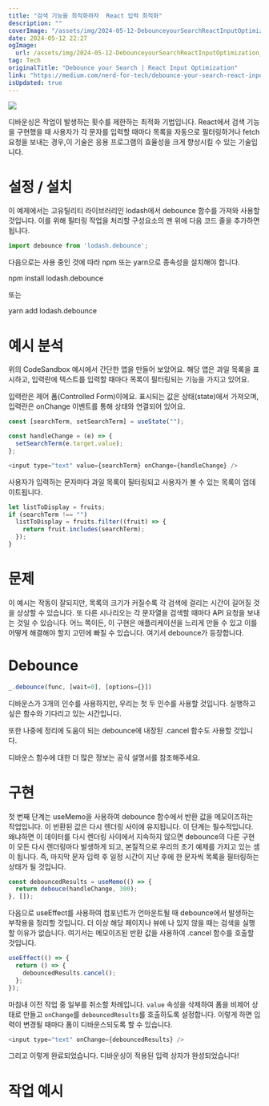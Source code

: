 ```yaml
---
title: "검색 기능을 최적화하자  React 입력 최적화"
description: ""
coverImage: "/assets/img/2024-05-12-DebounceyourSearchReactInputOptimization_0.png"
date: 2024-05-12 22:27
ogImage: 
  url: /assets/img/2024-05-12-DebounceyourSearchReactInputOptimization_0.png
tag: Tech
originalTitle: "Debounce your Search | React Input Optimization"
link: "https://medium.com/nerd-for-tech/debounce-your-search-react-input-optimization-fd270a8042b"
isUpdated: true
---
```





<img src="/assets/img/2024-05-12-DebounceyourSearchReactInputOptimization_0.png" />

디바운싱은 작업이 발생하는 횟수를 제한하는 최적화 기법입니다. React에서 검색 기능을 구현했을 때 사용자가 각 문자를 입력할 때마다 목록을 자동으로 필터링하거나 fetch 요청을 보내는 경우,이 기술은 응용 프로그램의 효율성을 크게 향상시킬 수 있는 기술입니다.

# 설정 / 설치

이 예제에서는 고유틸리티 라이브러리인 lodash에서 debounce 함수를 가져와 사용할 것입니다. 이를 위해 필터링 작업을 처리할 구성요소의 맨 위에 다음 코드 줄을 추가하면 됩니다.



```js
import debounce from 'lodash.debounce';
```

다음으로는 사용 중인 것에 따라 npm 또는 yarn으로 종속성을 설치해야 합니다.

npm install lodash.debounce

또는



yarn add lodash.debounce

# 예시 분석

위의 CodeSandbox 예시에서 간단한 앱을 만들어 보았어요. 해당 앱은 과일 목록을 표시하고, 입력란에 텍스트를 입력할 때마다 목록이 필터링되는 기능을 가지고 있어요.

입력란은 제어 폼(Controlled Form)이에요. 표시되는 값은 상태(state)에서 가져오며, 입력란은 onChange 이벤트를 통해 상태와 연결되어 있어요.



```js
const [searchTerm, setSearchTerm] = useState("");

const handleChange = (e) => {
  setSearchTerm(e.target.value);
};
```

```js
<input type="text" value={searchTerm} onChange={handleChange} />
```

사용자가 입력하는 문자마다 과일 목록이 필터링되고 사용자가 볼 수 있는 목록이 업데이트됩니다.

```js
let listToDisplay = fruits;
if (searchTerm !== "")
  listToDisplay = fruits.filter((fruit) => {
    return fruit.includes(searchTerm);
  });
}
```  



# 문제

이 예시는 작동이 잘되지만, 목록의 크기가 커질수록 각 검색에 걸리는 시간이 길어질 것을 상상할 수 있습니다. 또 다른 시나리오는 각 문자열을 검색할 때마다 API 요청을 보내는 것일 수 있습니다. 어느 쪽이든, 이 구현은 애플리케이션을 느리게 만들 수 있고 이를 어떻게 해결해야 할지 고민에 빠질 수 있습니다. 여기서 debounce가 등장합니다.

# Debounce

```js
_.debounce(func, [wait=0], [options={}])
```



디바운스가 3개의 인수를 사용하지만, 우리는 첫 두 인수를 사용할 것입니다. 실행하고 싶은 함수와 기다리고 있는 시간입니다.

또한 나중에 정리에 도움이 되는 debounce에 내장된 .cancel 함수도 사용할 것입니다.

디바운스 함수에 대한 더 많은 정보는 공식 설명서를 참조해주세요.

# 구현



첫 번째 단계는 useMemo을 사용하여 debounce 함수에서 반환 값을 메모이즈하는 작업입니다. 이 반환된 값은 다시 렌더링 사이에 유지됩니다. 이 단계는 필수적입니다. 왜냐하면 이 데이터를 다시 렌더링 사이에서 지속하지 않으면 debounce의 다른 구현이 모든 다시 렌더링마다 발생하게 되고, 본질적으로 우리의 초기 예제를 가지고 있는 셈이 됩니다. 즉, 마지막 문자 입력 후 일정 시간이 지난 후에 한 문자씩 목록을 필터링하는 상태가 될 것입니다.

```js
const debouncedResults = useMemo(() => {
  return debouce(handleChange, 300);
}, []);
```

다음으로 useEffect를 사용하여 컴포넌트가 언마운트될 때 debounce에서 발생하는 부작용을 정리할 것입니다. 더 이상 해당 페이지나 뷰에 나 있지 않을 때는 검색을 실행할 이유가 없습니다. 여기서는 메모이즈된 반환 값을 사용하여 .cancel 함수를 호출할 것입니다.

```js
useEffect(() => {
  return () => {
    debouncedResults.cancel();
  };
});
```



마침내 이전 작업 중 일부를 취소할 차례입니다. `value` 속성을 삭제하여 폼을 비제어 상태로 만들고 `onChange`를 `debouncedResults`를 호출하도록 설정합니다. 이렇게 하면 입력이 변경될 때마다 폼이 디바운스되도록 할 수 있습니다.

```js
<input type="text" onChange={debouncedResults} />
```

그리고 이렇게 완료되었습니다. 디바운싱이 적용된 입력 상자가 완성되었습니다!

# 작업 예시
